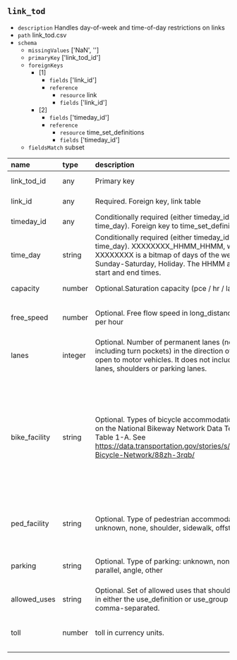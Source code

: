 ## `link_tod`
  - `description` Handles day-of-week and time-of-day restrictions on links
  - `path` link_tod.csv
  - `schema`
      - `missingValues` ['NaN', '']
    - `primaryKey` ['link_tod_id']
    - `foreignKeys`
      - [1]
        - `fields` ['link_id']
        - `reference`
          - `resource` link
          - `fields` ['link_id']
      - [2]
        - `fields` ['timeday_id']
        - `reference`
          - `resource` time_set_definitions
          - `fields` ['timeday_id']
    - `fieldsMatch` subset
  
| name          | type    | description                                                                                                                                                                                 | constraints                    | warnings                         | categories                                                                                                                                                                                      |
|:--------------|:--------|:--------------------------------------------------------------------------------------------------------------------------------------------------------------------------------------------|:-------------------------------|:---------------------------------|:------------------------------------------------------------------------------------------------------------------------------------------------------------------------------------------------|
| link_tod_id   | any     | Primary key                                                                                                                                                                                 | {'required': True}             |                                  |                                                                                                                                                                                                 |
| link_id       | any     | Required. Foreign key, link table                                                                                                                                                           | {'required': True}             |                                  |                                                                                                                                                                                                 |
| timeday_id    | any     | Conditionally required (either timeday_id or time_day). Foreign key to time_set_definitions.                                                                                                |                                |                                  |                                                                                                                                                                                                 |
| time_day      | string  | Conditionally required (either timeday_id or time_day). XXXXXXXX_HHMM_HHMM, where XXXXXXXX is a bitmap of days of the week, Sunday-Saturday, Holiday. The HHMM are the start and end times. |                                |                                  |                                                                                                                                                                                                 |
| capacity      | number  | Optional.Saturation capacity (pce / hr / lane)                                                                                                                                              | {'minimum': 0}                 |                                  |                                                                                                                                                                                                 |
| free_speed    | number  | Optional. Free flow speed in long_distance units per hour                                                                                                                                   | {'minimum': 0, 'maximum': 200} | {'minimum': 1, 'maximum': 120}   |                                                                                                                                                                                                 |
| lanes         | integer | Optional. Number of permanent lanes (not including turn pockets) in the direction of travel open to motor vehicles. It does not include bike lanes, shoulders or parking lanes.             | {'minimum': 0}                 |                                  |                                                                                                                                                                                                 |
| bike_facility | string  | Optional. Types of bicycle accommodation based on the National Bikeway Network Data Template Table 1-A.  See https://data.transportation.gov/stories/s/National-Bicycle-Network/88zh-3rqb/  |                                |                                  | ['unseparated bike lane', 'buffered bike lane', 'separated bike lane', 'counter-flow bike lane', 'paved shoulder', 'shared lane', 'shared use path', 'off-road unpaved trail', 'other', 'none'] |
| ped_facility  | string  | Optional. Type of pedestrian accommodation: unknown, none, shoulder, sidewalk, offstreet path                                                                                               |                                |                                  | ['unknown', 'none', 'shoulder', 'sidewalk', 'offstreet_path']                                                                                                                                   |
| parking       | string  | Optional. Type of parking: unknown, none, parallel, angle, other                                                                                                                            |                                |                                  | ['unknown', 'none', 'parallel', 'angle', 'other']                                                                                                                                               |
| allowed_uses  | string  | Optional. Set of allowed uses that should appear in either the use_definition or use_group tables; comma-separated.                                                                         |                                |                                  |                                                                                                                                                                                                 |
| toll          | number  | toll in currency units.                                                                                                                                                                     |                                | {'minimum': 0, 'maximum': 10000} |                                                                                                                                                                                                 |